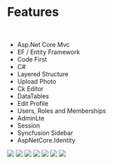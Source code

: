 <h1>Features</h1>
<br/>

- Asp.Net Core Mvc
- EF / Entity Framework
- Code First
- C#
- Layered Structure
- Upload Photo
- Ck Editor
- DataTables
- Edit Profile
- Users, Roles and Memberships
- AdminLte
- Session
- Syncfusion Sidebar
- AspNetCore.Identity

<img src="https://res.cloudinary.com/dp30nxdyi/image/upload/v1574342612/Fitbody/fitbody_tilr3y.png"/>
<img src="https://res.cloudinary.com/dp30nxdyi/image/upload/v1574342985/fitbody8_ntlfcj.png"/>
<img src="https://res.cloudinary.com/dp30nxdyi/image/upload/v1574342625/Fitbody/fitbody2_euylpa.png"/>
<img src="https://res.cloudinary.com/dp30nxdyi/image/upload/v1574342621/Fitbody/fitbody5_tvwi7s.png"/>
<img src="https://res.cloudinary.com/dp30nxdyi/image/upload/v1574342618/Fitbody/fitbody6_l5pwnh.png"/>
<img src="https://res.cloudinary.com/dp30nxdyi/image/upload/v1574342616/Fitbody/fitbody3_xrmqlh.png"/>
<img src="https://res.cloudinary.com/dp30nxdyi/image/upload/v1574342613/Fitbody/fitbody4_gqt36h.png"/>
